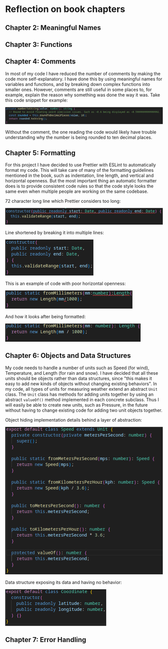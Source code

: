 # Reflection on book chapters

## Chapter 2: Meaningful Names

## Chapter 3: Functions

## Chapter 4: Comments

In most of my code I have reduced the number of comments by making the code more self-explanatory. I have done this by using meaningful names for variables and functions, and by breaking down complex functions into smaller ones. However, comments are still useful in some places to, for example, explain the reason why something was done the way it was. Take this code snippet for example:

![Code with comment](.readme/screenshots/4-1.png)

Without the comment, the one reading the code would likely have trouble understanding why the number is being rounded to ten decimal places.

## Chapter 5: Formatting

For this project I have decided to use Prettier with ESLint to automatically format my code. This will take care of many of the formatting guidelines mentioned in the book, such as indentation, line length, and vertical and horizontal openness. But the most important thing an automatic formatter does is to provide consistent code rules so that the code style looks the same even when multiple people are working on the same codebase.

72 character long line which Prettier considers too long:

![Code with long line length](.readme/screenshots/5-1.png)

Line shortened by breaking it into multiple lines:

![Code with short line length](.readme/screenshots/5-2.png)

This is an example of code with poor horizontal openness:

![Code with poor horizontal openness](.readme/screenshots/5-3.png)

And how it looks after being formatted:

![Code with good horizontal openness](.readme/screenshots/5-4.png)

## Chapter 6: Objects and Data Structures

My code needs to handle a number of units such as Speed (for wind), Temperature, and Length (for rain and snow). I have decided that all these units should be objects rather than data structures, since "this makes it easy to add new kinds of objects without changing existing behaviors". In my code, all types of units for measuring weather extend an abstract `Unit` class. The `Unit` class has methods for adding units together by using an abstract `valueOf()` method implemented in each concrete subclass. Thus I will easily be able to create new units, such as Pressure, in the future without having to change existing code for adding two unit objects together.

Object hiding implementation details behind a layer of abstraction:

![Example of an object](.readme/screenshots/6-1.png)

Data structure exposing its data and having no behavior:

![Example of a data structure](.readme/screenshots/6-2.png)

## Chapter 7: Error Handling


